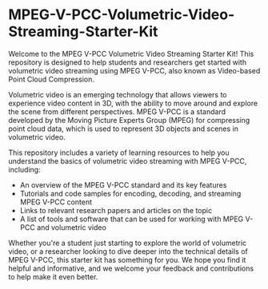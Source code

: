 # MPEG-V-PCC-Volumetric-Video-Streaming-Starter-Kit

Welcome to the MPEG V-PCC Volumetric Video Streaming Starter Kit! This repository is designed to help students and researchers get started with volumetric video streaming using MPEG V-PCC, also known as Video-based Point Cloud Compression.

Volumetric video is an emerging technology that allows viewers to experience video content in 3D, with the ability to move around and explore the scene from different perspectives. MPEG V-PCC is a standard developed by the Moving Picture Experts Group (MPEG) for compressing point cloud data, which is used to represent 3D objects and scenes in volumetric video.

This repository includes a variety of learning resources to help you understand the basics of volumetric video streaming with MPEG V-PCC, including:
- An overview of the MPEG V-PCC standard and its key features
- Tutorials and code samples for encoding, decoding, and streaming MPEG V-PCC content
- Links to relevant research papers and articles on the topic
- A list of tools and software that can be used for working with MPEG V-PCC and volumetric video

Whether you're a student just starting to explore the world of volumetric video, or a researcher looking to dive deeper into the technical details of MPEG V-PCC, this starter kit has something for you. We hope you find it helpful and informative, and we welcome your feedback and contributions to help make it even better.
